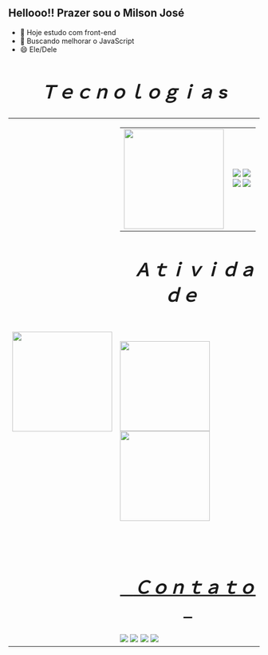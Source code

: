   ## Hellooo!! Prazer sou o Milson José

- 🔭 Hoje estudo com front-end
- 🌱 Buscando melhorar o JavaScript
- 😄 Ele/Dele
 <h2 align="center" style="font-size:35px;">&ensp; <i>Ｔｅｃｎｏｌｏｇｉａ s</i> &ensp;</h2>
<table>
  <tr>
    <td>
      <img src="https://i.pinimg.com/originals/e7/3e/5d/e73e5d1ba16722f8bfbdb7290c9ed244.gif" width="200px"/>
    </td>
    <td>
<table>
  <tr>
    <td>
      <img src="https://i.pinimg.com/736x/80/2d/48/802d480b40f3965b5fdf54b97b3d0dbc.jpg" width="200px"/>
    </td>
    <td>
<p align="center">
  <img src="https://img.shields.io/badge/-JavaScript-F7DF1E?style=flat-square&logo=javascript&logoColor=black" />
  <img src="https://img.shields.io/badge/-HTML5-E34F26?style=flat-square&logo=html5&logoColor=white" />
  <img src="https://img.shields.io/badge/-CSS3-1572B6?style=flat-square&logo=css3" />
  <img src="https://img.shields.io/badge/-GitHub-181717?style=flat-square&logo=github" />
</p>
    </td>
  </tr>
</table>
 <h2 align="center" style="font-size:35px;">&ensp; <i>Ａｔｉｖｉｄａｄｅ</i> &ensp;</h2>
  <br>
  <br>
  <div>
  <a href="https://github.com/MilsonJos">
  <img height="180em" src="https://github-readme-stats.vercel.app/api?username=MilsonJos&show_icons=true&theme=tokyonight&include_all_commits=true&count_private=true"/>
  <img height="180em" src="https://github-readme-stats.vercel.app/api/top-langs/?username=MilsonJos&layout=compact&langs_count=6&theme=tokyonight"/>
</div>

<br><br>
  <h2 align="center" style="font-size:35px;">&ensp; <i>Ｃｏｎｔａｔｏ</i> &ensp;</h2>
<div> 
  <a href="https://www.instagram.com/j.miilson02/" target="_blank"><img src="https://img.shields.io/badge/-Instagram-%23E4405F?style=for-the-badge&logo=instagram&logoColor=white" target="_blank"></a>
  <a href = "Milson1326@gmail.com"><img src="https://img.shields.io/badge/-Gmail-%23333?style=for-the-badge&logo=gmail&logoColor=white" target="_blank"></a>
  <a href="https://www.linkedin.com/in/milson-jose-70a3a52b5/" target="_blank"><img src="https://img.shields.io/badge/-LinkedIn-%230077B5?style=for-the-badge&logo=linkedin&logoColor=white" target="_blank"></a> 
  <a href="https://wa.me/5581996473967" target="_blank"><img src="https://img.shields.io/badge/-WhatsApp-%2325D366?style=for-the-badge&logo=WhatsApp&logoColor=white" target="_blank"></a> 
  
  </div>
